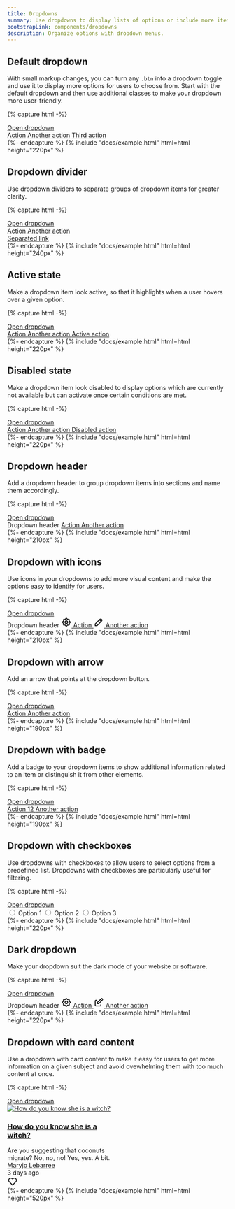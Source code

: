 ```yaml
---
title: Dropdowns
summary: Use dropdowns to display lists of options or include more items in a menu without overwhelming users with too many buttons and long lists. Dropdowns facilitate users' interaction with your website or software and make your design look clear.
bootstrapLink: components/dropdowns
description: Organize options with dropdown menus.
---
```


## Default dropdown

With small markup changes, you can turn any `.btn` into a dropdown toggle and use it to display more options for users to choose from. Start with the default dropdown and then use additional classes to make your dropdown more user-friendly.

{% capture html -%}
<div class="dropdown">
  <a href="#" class="btn dropdown-toggle" data-bs-toggle="dropdown">Open dropdown</a>
  <div class="dropdown-menu">
    <a class="dropdown-item" href="#">Action</a>
    <a class="dropdown-item" href="#">Another action</a>
    <a class="dropdown-item" href="#">Third action</a>
  </div>
</div>
{%- endcapture %}
{% include "docs/example.html" html=html height="220px" %}

## Dropdown divider

Use dropdown dividers to separate groups of dropdown items for greater clarity.

{% capture html -%}
<div class="dropdown">
  <a href="#" class="btn dropdown-toggle" data-bs-toggle="dropdown">Open dropdown</a>
  <div class="dropdown-menu">
    <a class="dropdown-item" href="#"> Action </a>
    <a class="dropdown-item" href="#"> Another action </a>
    <div class="dropdown-divider"></div>
    <a class="dropdown-item" href="#">Separated link</a>
  </div>
</div>
{%- endcapture %}
{% include "docs/example.html" html=html height="240px" %}

## Active state

Make a dropdown item look active, so that it highlights when a user hovers over a given option.

{% capture html -%}
<div class="dropdown">
  <a href="#" class="btn dropdown-toggle" data-bs-toggle="dropdown">Open dropdown</a>
  <div class="dropdown-menu">
    <a class="dropdown-item" href="#"> Action </a>
    <a class="dropdown-item" href="#"> Another action </a>
    <a class="dropdown-item active" href="#">Active action</a>
  </div>
</div>
{%- endcapture %}
{% include "docs/example.html" html=html height="220px" %}

## Disabled state

Make a dropdown item look disabled to display options which are currently not available but can activate once certain conditions are met.

{% capture html -%}
<div class="dropdown">
  <a href="#" class="btn dropdown-toggle" data-bs-toggle="dropdown">Open dropdown</a>
  <div class="dropdown-menu">
    <a class="dropdown-item" href="#"> Action </a>
    <a class="dropdown-item" href="#"> Another action </a>
    <a class="dropdown-item disabled" href="#">Disabled action</a>
  </div>
</div>
{%- endcapture %}
{% include "docs/example.html" html=html height="220px" %}

## Dropdown header

Add a dropdown header to group dropdown items into sections and name them accordingly.

{% capture html -%}
<div class="dropdown">
  <a href="#" class="btn dropdown-toggle" data-bs-toggle="dropdown">Open dropdown</a>
  <div class="dropdown-menu">
    <span class="dropdown-header">Dropdown header</span>
    <a class="dropdown-item" href="#"> Action </a>
    <a class="dropdown-item" href="#"> Another action </a>
  </div>
</div>
{%- endcapture %}
{% include "docs/example.html" html=html height="210px" %}

## Dropdown with icons

Use icons in your dropdowns to add more visual content and make the options easy to identify for users.

{% capture html -%}
<div class="dropdown">
  <a href="#" class="btn dropdown-toggle" data-bs-toggle="dropdown">Open dropdown</a>
  <div class="dropdown-menu">
    <span class="dropdown-header">Dropdown header</span>
    <a class="dropdown-item" href="#">
      <svg
        xmlns="http://www.w3.org/2000/svg"
        class="icon dropdown-item-icon icon-tabler icon-tabler-settings"
        width="24"
        height="24"
        viewBox="0 0 24 24"
        stroke-width="2"
        stroke="currentColor"
        fill="none"
        stroke-linecap="round"
        stroke-linejoin="round"
      >
        <path stroke="none" d="M0 0h24v24H0z" fill="none"></path>
        <path
          d="M10.325 4.317c.426 -1.756 2.924 -1.756 3.35 0a1.724 1.724 0 0 0 2.573 1.066c1.543 -.94 3.31 .826 2.37 2.37a1.724 1.724 0 0 0 1.065 2.572c1.756 .426 1.756 2.924 0 3.35a1.724 1.724 0 0 0 -1.066 2.573c.94 1.543 -.826 3.31 -2.37 2.37a1.724 1.724 0 0 0 -2.572 1.065c-.426 1.756 -2.924 1.756 -3.35 0a1.724 1.724 0 0 0 -2.573 -1.066c-1.543 .94 -3.31 -.826 -2.37 -2.37a1.724 1.724 0 0 0 -1.065 -2.572c-1.756 -.426 -1.756 -2.924 0 -3.35a1.724 1.724 0 0 0 1.066 -2.573c-.94 -1.543 .826 -3.31 2.37 -2.37c1 .608 2.296 .07 2.572 -1.065z"
        ></path>
        <path d="M12 12m-3 0a3 3 0 1 0 6 0a3 3 0 1 0 -6 0"></path>
      </svg>
      Action
    </a>
    <a class="dropdown-item" href="#">
      <svg
        xmlns="http://www.w3.org/2000/svg"
        class="icon dropdown-item-icon icon-tabler icon-tabler-pencil"
        width="24"
        height="24"
        viewBox="0 0 24 24"
        stroke-width="2"
        stroke="currentColor"
        fill="none"
        stroke-linecap="round"
        stroke-linejoin="round"
      >
        <path stroke="none" d="M0 0h24v24H0z" fill="none"></path>
        <path d="M4 20h4l10.5 -10.5a1.5 1.5 0 0 0 -4 -4l-10.5 10.5v4"></path>
        <path d="M13.5 6.5l4 4"></path>
      </svg>
      Another action
    </a>
  </div>
</div>
{%- endcapture %}
{% include "docs/example.html" html=html height="210px" %}

## Dropdown with arrow

Add an arrow that points at the dropdown button.

{% capture html -%}
<div class="dropdown">
  <a href="#" class="btn dropdown-toggle" data-bs-toggle="dropdown">Open dropdown</a>
  <div class="dropdown-menu dropdown-menu-arrow">
    <a class="dropdown-item" href="#"> Action </a>
    <a class="dropdown-item" href="#"> Another action </a>
  </div>
</div>
{%- endcapture %}
{% include "docs/example.html" html=html height="190px" %}

## Dropdown with badge

Add a badge to your dropdown items to show additional information related to an item or distinguish it from other elements.

{% capture html -%}
<div class="dropdown">
  <a href="#" class="btn dropdown-toggle" data-bs-toggle="dropdown">Open dropdown</a>
  <div class="dropdown-menu">
    <a class="dropdown-item" href="#">
      Action
      <span class="badge bg-primary ms-auto">12</span>
    </a>
    <a class="dropdown-item" href="#">
      Another action
      <span class="badge bg-green ms-auto"></span>
    </a>
  </div>
</div>
{%- endcapture %}
{% include "docs/example.html" html=html height="190px" %}

## Dropdown with checkboxes

Use dropdowns with checkboxes to allow users to select options from a predefined list. Dropdowns with checkboxes are particularly useful for filtering.

{% capture html -%}
<div class="dropdown">
  <a href="#" class="btn dropdown-toggle" data-bs-toggle="dropdown">Open dropdown</a>
  <div class="dropdown-menu">
    <label class="dropdown-item">
      <input class="form-check-input m-0 me-2" type="radio" /> Option 1
    </label>
    <label class="dropdown-item">
      <input class="form-check-input m-0 me-2" type="radio" /> Option 2
    </label>
    <label class="dropdown-item">
      <input class="form-check-input m-0 me-2" type="radio" /> Option 3
    </label>
  </div>
</div>
{%- endcapture %}
{% include "docs/example.html" html=html height="220px" %}

## Dark dropdown

Make your dropdown suit the dark mode of your website or software.

{% capture html -%}
<div class="dropdown">
  <a href="#" class="btn dropdown-toggle" data-bs-toggle="dropdown">Open dropdown</a>
  <div class="dropdown-menu dropdown-menu-arrow bg-dark text-white">
    <span class="dropdown-header">Dropdown header</span>
    <a class="dropdown-item" href="#">
      <svg
        xmlns="http://www.w3.org/2000/svg"
        class="icon dropdown-item-icon"
        width="24"
        height="24"
        viewBox="0 0 24 24"
        stroke-width="2"
        stroke="currentColor"
        fill="none"
        stroke-linecap="round"
        stroke-linejoin="round"
      >
        <path stroke="none" d="M0 0h24v24H0z" fill="none" />
        <path
          d="M10.325 4.317c.426 -1.756 2.924 -1.756 3.35 0a1.724 1.724 0 0 0 2.573 1.066c1.543 -.94 3.31 .826 2.37 2.37a1.724 1.724 0 0 0 1.065 2.572c1.756 .426 1.756 2.924 0 3.35a1.724 1.724 0 0 0 -1.066 2.573c.94 1.543 -.826 3.31 -2.37 2.37a1.724 1.724 0 0 0 -2.572 1.065c-.426 1.756 -2.924 1.756 -3.35 0a1.724 1.724 0 0 0 -2.573 -1.066c-1.543 .94 -3.31 -.826 -2.37 -2.37a1.724 1.724 0 0 0 -1.065 -2.572c-1.756 -.426 -1.756 -2.924 0 -3.35a1.724 1.724 0 0 0 1.066 -2.573c-.94 -1.543 .826 -3.31 2.37 -2.37c1 .608 2.296 .07 2.572 -1.065z"
        />
        <circle cx="12" cy="12" r="3" />
      </svg>
      Action
    </a>
    <a class="dropdown-item" href="#">
      <svg
        xmlns="http://www.w3.org/2000/svg"
        class="icon dropdown-item-icon"
        width="24"
        height="24"
        viewBox="0 0 24 24"
        stroke-width="2"
        stroke="currentColor"
        fill="none"
        stroke-linecap="round"
        stroke-linejoin="round"
      >
        <path stroke="none" d="M0 0h24v24H0z" fill="none" />
        <path d="M7 7h-1a2 2 0 0 0 -2 2v9a2 2 0 0 0 2 2h9a2 2 0 0 0 2 -2v-1" />
        <path d="M20.385 6.585a2.1 2.1 0 0 0 -2.97 -2.97l-8.415 8.385v3h3l8.385 -8.415z" />
        <path d="M16 5l3 3" />
      </svg>
      Another action
    </a>
  </div>
</div>
{%- endcapture %}
{% include "docs/example.html" html=html height="220px" %}

## Dropdown with card content

Use a dropdown with card content to make it easy for users to get more information on a given subject and avoid ovewhelming them with too much content at once.

{% capture html -%}
<div class="dropdown">
  <a href="#" class="btn dropdown-toggle" data-bs-toggle="dropdown">Open dropdown</a>
  <div class="dropdown-menu dropdown-menu-card" style="max-width: 16rem">
    <div class="card d-flex flex-column">
      <a href="#">
        <img
          class="card-img-top"
          src="/static/photos/friends-at-a-restaurant-drinking-wine.jpg"
          alt="How do you know she is a witch?"
        />
      </a>
      <div class="card-body d-flex flex-column">
        <h3 class="card-title">
          <a href="#">How do you know she is a witch?</a>
        </h3>
        <div class="text-secondary">
          Are you suggesting that coconuts migrate? No, no, no! Yes, yes. A bit.
        </div>
        <div class="d-flex align-items-center pt-4 mt-auto">
          <span class="avatar" style="background-image: url(/static/avatars/013m.jpg)"></span>
          <div class="ms-3">
            <a href="#" class="text-body">Maryjo Lebarree</a>
            <div class="text-secondary">3 days ago</div>
          </div>
          <div class="ms-auto">
            <a href="#" class="icon d-none d-md-inline-block ms-3 text-secondary">
              <svg
                xmlns="http://www.w3.org/2000/svg"
                class="icon"
                width="24"
                height="24"
                viewBox="0 0 24 24"
                stroke-width="2"
                stroke="currentColor"
                fill="none"
                stroke-linecap="round"
                stroke-linejoin="round"
              >
                <path stroke="none" d="M0 0h24v24H0z" fill="none" />
                <path
                  d="M19.5 12.572l-7.5 7.428l-7.5 -7.428m0 0a5 5 0 1 1 7.5 -6.566a5 5 0 1 1 7.5 6.572"
                />
              </svg>
            </a>
          </div>
        </div>
      </div>
    </div>
  </div>
</div>
{%- endcapture %}
{% include "docs/example.html" html=html height="520px" %}
